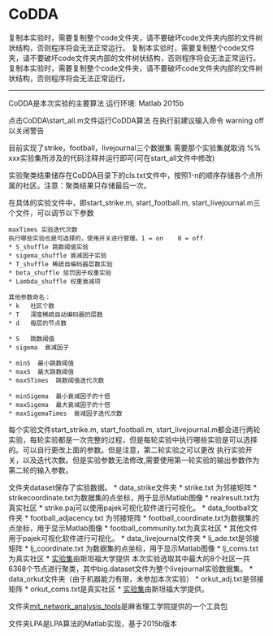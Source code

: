 # CoDDA

复制本实验时，需要复制整个code文件夹，请不要破坏code文件夹内部的文件树状结构，否则程序将会无法正常运行。
复制本实验时，需要复制整个code文件夹，请不要破坏code文件夹内部的文件树状结构，否则程序将会无法正常运行。
复制本实验时，需要复制整个code文件夹，请不要破坏code文件夹内部的文件树状结构，否则程序将会无法正常运行。

***

CoDDA是本次实验的主要算法
运行环境: Matlab 2015b

点击CoDDA\start_all.m文件运行CoDDA算法
在执行前建议输入命令 warning off 以关闭警告

目前实现了strike，football，livejournal三个数据集
需要那个实验集就取消 %% xxx实验集所涉及的代码注释并运行即可(可在start_all文件中修改)

实验聚类结果储存在CoDDA目录下的cls.txt文件中，按照1-n的顺序存储各个点所属的社区。注意：聚类结果只存储最后一次。

在具体的实验文件中，即start_strike.m, start_football.m, start_livejournal.m三个文件，可以调节以下参数

	maxTimes 实验迭代次数
	执行哪些实验也是可选择的，使用开关进行管理。1 = on    0 = off
	* S_shuffle 跳数阈值实验 
	* sigema_shuffle 衰减因子实验
	* T_shuffle 稀疏自编码器层数实验
	* beta_shuffle 惩罚因子权重实验
	* Lambda_shuffle 权重衰减项

	其他参数命名：
	* k   社区个数
	* T   深度稀疏自动编码器的层数
	* d   每层的节点数

	* S   跳数阈值
	* sigema  衰减因子

	* minS  最小跳数阈值
	* maxS  最大跳数阈值
	* maxSTimes  跳数阈值迭代次数

	* minSigema  最小衰减因子的十倍
	* maxSigema  最大衰减因子的十倍
	* maxSigemaTimes  衰减因子迭代次数


每个实验文件start_strike.m, start_football.m, start_livejournal.m都会进行两轮实验，每轮实验都是一次完整的过程，但是每轮实验中执行哪些实验是可以选择的。可以自行更改上面的参数。但是注意，第二轮实验之可以更改 执行实验开关，以及迭代次数。但是实验参数无法修改,需要使用第一轮实验的输出参数作为第二轮的输入参数。


文件夹dataset保存了实验数据。
	* data_strike文件夹
		* strike.txt 为邻接矩阵
		* strikecoordinate.txt为数据集的点坐标，用于显示Matlab图像
		* realresult.txt为真实社区
		* strike.paj可以使用pajek可视化软件进行可视化。
	* data_football文件夹
		* football_adjacency.txt 为邻接矩阵
		* football_coordinate.txt为数据集的点坐标，用于显示Matlab图像
		* football_community.txt为真实社区
		* 其他文件用于pajek可视化软件进行可视化。
	* data_livejournal文件夹
		* lj_ade.txt是邻接矩阵
		* lj_coordinate.txt 为数据集的点坐标，用于显示Matlab图像
		* lj_coms.txt为真实社区
		* [实验集](http://snap.stanford.edu./data/com-LiveJournal.html)由斯坦福大学提供 本次实验选取其中最大的8个社区一共6368个节点进行聚类，其中big.dataset文件为整个livejournal实验数据集。
	* data_orkut文件夹（由于机器能力有限，未参加本次实验）
		* orkut_adj.txt是邻接矩阵
		* orkut_coms.txt是真实社区
		* [实验集](http://snap.stanford.edu./data/com-Orkut.html)由斯坦福大学提供。


文件夹[mit_network_analysis_tools](http://strategic.mit.edu/downloads.php?page=matlab_networks)是麻省理工学院提供的一个工具包

文件夹LPA是LPA算法的Matlab实现，基于2015b版本
